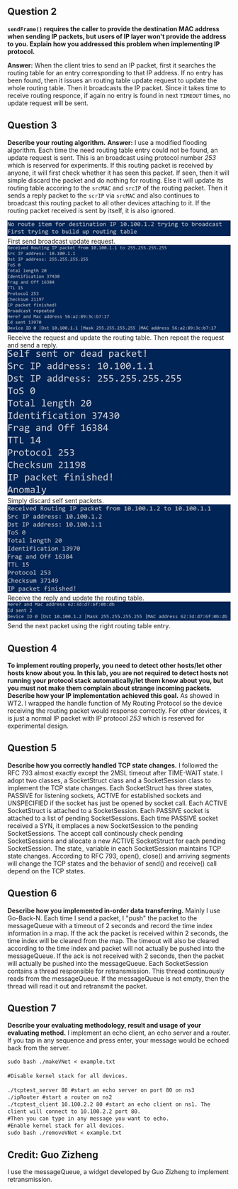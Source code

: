 ## Question 2
**`sendFrame()` requires the caller to provide the destination MAC address when sending IP packets, but users of IP layer won't provide the address to you. Explain how you addressed this problem when implementing IP protocol.** 

**Answer:** When the client tries to send an IP packet, first it searches the routing table for an entry corresponding to that IP address. If no entry has been found, then it issues an routing table update request to update the whole routing table. Then it broadcasts the IP packet. Since it takes time to receive routing responce, if again no entry is found in next `TIMEOUT` times, no update request will be sent.

## Question 3 
**Describe your routing algorithm.** 
**Answer:** I use a modified flooding algorithm. Each time the need routing table entry could not be found, an update request is sent. This is an broadcast using protocol number *253* which is reserved for experiments. If this routing packet is received by anyone, it will first check whether it has seen this packet. If seen, then it will simple discard the packet and do nothing for routing. Else it will update its routing table accoring to the `srcMAC` and `srcIP` of the routing packet. Then it sends a reply packet to the `scrIP` via `srcMAC` and also continues to broadcast this routing packet to all other devices attaching to it. If the routing packet received is sent by itself, it is also ignored.

![broadcast](broadcast.jpg)
First send broadcast update request.
![reply](reply.jpg)
Receive the request and update the routing table. Then repeat the request and send a reply.
![selfsent](selfsent.jpg)
Simply discard self sent packets.
![receive_reply](receive_reply.jpg)
Receive the reply and update the routing table.
![updated](updated.jpg)
Send the next packet using the right routing table entry.



## Question 4
**To implement routing properly, you need to detect other hosts/let other hosts know about you. In this lab, you are not required to detect hosts not running your protocol stack automatically/let them know about you, but you must not make them complain about strange incoming packets. Describe how your IP implementation achieved this goal.**
As showed in WT2. I wrapped the handle function of My Routing Protocol so the device receiving the routing packet would response correctly. For other devices, it is just a normal IP packet with IP protocol *253* which is reserved for experimental design.

## Question 5
**Describe how you correctly handled TCP state changes.**
I followed the RFC 793 almost exactly except the 2MSL timeout after TIME-WAIT state. I adopt two classes, a SocketStruct class and a SocketSession class to implement the TCP state changes. Each SocketStruct has three states, PASSIVE for listening sockets, ACTIVE for established sockets and UNSPECIFIED if the socket has just be opened by socket call. Each ACTIVE SocketStruct is attached to a SocketSession. Each PASSIVE socket is attached to a list of pending SocketSessions. Each time PASSIVE socket received a SYN, it emplaces a new SocketSession to the pending SocketSessions. The accept call continously check pending SocketSessions and allocate a new ACTIVE SocketStruct for each pending SocketSession. The state_ variable in each SocketSession maintains TCP state changes. According to RFC 793, open(), close() and arriving segments will change the TCP states and the behavior of send() and receive() call depend on the TCP states.

## Question 6
**Describe how you implemented in-order data transferring.**
Mainly I use Go-Back-N. Each time I send a packet, I "push" the packet to the messageQueue with a timeout of 2 seconds and record the time index information in a map. If the ack the packet is received within 2 seconds, the time index will be cleared from the map. The timeout will also be cleared according to the time index and packet will not actually be pushed into the messageQueue. If the ack is not received with 2 seconds, then the packet will actually be pushed into the messageQueue. Each SocketSession contains a thread responsible for retransmission. This thread continuously reads from the messageQueue. If the messageQueue is not empty, then the thread will read it out and retransmit the packet.



## Question 7
**Describe your evaluating methodology, result and usage of your evaluating method.**
I implement an echo client, an echo server and a router.
If you tap in any sequence and press enter, your message would be echoed back from the server.
```
sudo bash ./makeVNet < example.txt

#Disable kernel stack for all devices.

./tcptest_server 80 #start an echo server on port 80 on ns3
./ipRouter #start a router on ns2
./tcptest_client 10.100.2.2 80 #start an echo client on ns1. The 
client will connect to 10.100.2.2 port 80.
#Then you can type in any message you want to echo.
#Enable kernel stack for all devices. 
sudo bash ./removeVNet < example.txt
```
## Credit: Guo Zizheng
I use the messageQueue, a widget developed by Guo Zizheng to implement retransmission.